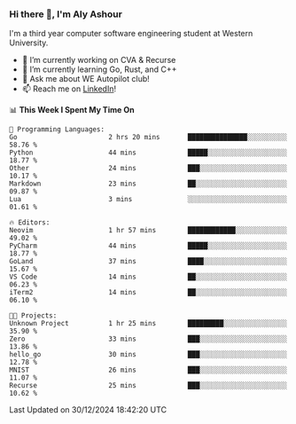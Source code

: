 ### Hi there 👋, I'm Aly Ashour
I'm a third year computer software engineering student at Western University.

- 🔭 I’m currently working on CVA & Recurse
- 🌱 I’m currently learning Go, Rust, and C++
- 💬 Ask me about WE Autopilot club!
- 📫 Reach me on [LinkedIn](https://www.linkedin.com/in/alymashour/)!
  
<!--START_SECTION:waka-->
📊 **This Week I Spent My Time On** 

```text
💬 Programming Languages: 
Go                       2 hrs 20 mins       ███████████████░░░░░░░░░░   58.76 % 
Python                   44 mins             █████░░░░░░░░░░░░░░░░░░░░   18.77 % 
Other                    24 mins             ███░░░░░░░░░░░░░░░░░░░░░░   10.17 % 
Markdown                 23 mins             ██░░░░░░░░░░░░░░░░░░░░░░░   09.87 % 
Lua                      3 mins              ░░░░░░░░░░░░░░░░░░░░░░░░░   01.61 % 

🔥 Editors: 
Neovim                   1 hr 57 mins        ████████████░░░░░░░░░░░░░   49.02 % 
PyCharm                  44 mins             █████░░░░░░░░░░░░░░░░░░░░   18.77 % 
GoLand                   37 mins             ████░░░░░░░░░░░░░░░░░░░░░   15.67 % 
VS Code                  14 mins             ██░░░░░░░░░░░░░░░░░░░░░░░   06.23 % 
iTerm2                   14 mins             ██░░░░░░░░░░░░░░░░░░░░░░░   06.10 % 

🐱‍💻 Projects: 
Unknown Project          1 hr 25 mins        █████████░░░░░░░░░░░░░░░░   35.90 % 
Zero                     33 mins             ███░░░░░░░░░░░░░░░░░░░░░░   13.86 % 
hello_go                 30 mins             ███░░░░░░░░░░░░░░░░░░░░░░   12.78 % 
MNIST                    26 mins             ███░░░░░░░░░░░░░░░░░░░░░░   11.07 % 
Recurse                  25 mins             ███░░░░░░░░░░░░░░░░░░░░░░   10.62 % 
```


 Last Updated on 30/12/2024 18:42:20 UTC
<!--END_SECTION:waka-->
